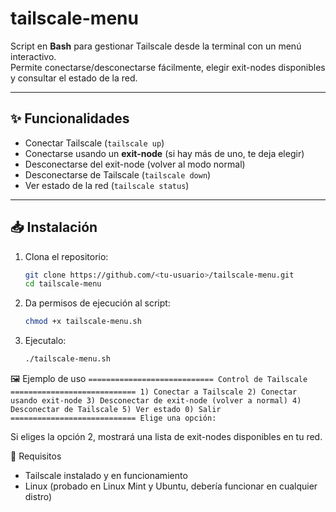 # tailscale-menu

Script en **Bash** para gestionar Tailscale desde la terminal con un menú interactivo.  
Permite conectarse/desconectarse fácilmente, elegir exit-nodes disponibles y consultar el estado de la red.

---

## ✨ Funcionalidades

- Conectar Tailscale (`tailscale up`)
- Conectarse usando un **exit-node** (si hay más de uno, te deja elegir)
- Desconectarse del exit-node (volver al modo normal)
- Desconectarse de Tailscale (`tailscale down`)
- Ver estado de la red (`tailscale status`)

---

## 📥 Instalación

1. Clona el repositorio:
    ```bash
    git clone https://github.com/<tu-usuario>/tailscale-menu.git
    cd tailscale-menu
    ```

2. Da permisos de ejecución al script:
    ```bash
    chmod +x tailscale-menu.sh
    ```

3. Ejecutalo:
    ```bash
    ./tailscale-menu.sh
    ```

🖼️ Ejemplo de uso
    ```
    ============================
       Control de Tailscale
    ============================
    1) Conectar a Tailscale
    2) Conectar usando exit-node
    3) Desconectar de exit-node (volver a normal)
    4) Desconectar de Tailscale
    5) Ver estado
    0) Salir
    ============================
    Elige una opción: 
    ```

Si eliges la opción 2, mostrará una lista de exit-nodes disponibles en tu red.

🔧 Requisitos
- Tailscale instalado y en funcionamiento
- Linux (probado en Linux Mint y Ubuntu, debería funcionar en cualquier distro)
